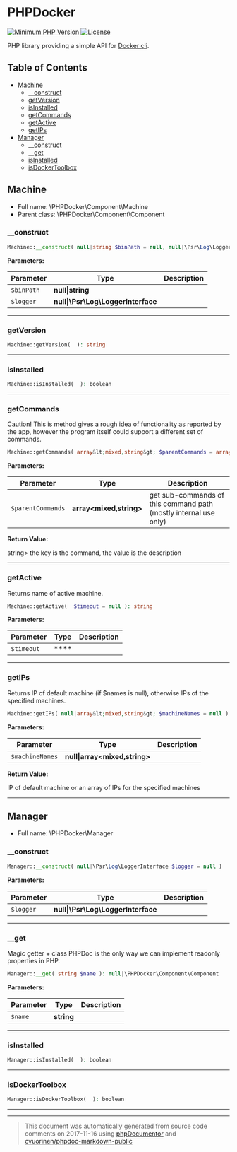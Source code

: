 # PHPDocker

[![Minimum PHP Version](https://img.shields.io/badge/php-%3E%3D%205.6-8892BF.svg)](https://php.net/)
[![License](https://img.shields.io/badge/license-MIT-blue.svg)](https://raw.githubusercontent.com/uuf6429/rune/master/LICENSE)

PHP library providing a simple API for [Docker cli](https://docs.docker.com/engine/reference/commandline/cli/).

## Table of Contents

* [Machine](#machine)
    * [__construct](#__construct)
    * [getVersion](#getversion)
    * [isInstalled](#isinstalled)
    * [getCommands](#getcommands)
    * [getActive](#getactive)
    * [getIPs](#getips)
* [Manager](#manager)
    * [__construct](#__construct-1)
    * [__get](#__get)
    * [isInstalled](#isinstalled-1)
    * [isDockerToolbox](#isdockertoolbox)

## Machine





* Full name: \PHPDocker\Component\Machine
* Parent class: \PHPDocker\Component\Component


### __construct



```php
Machine::__construct( null|string $binPath = null, null|\Psr\Log\LoggerInterface $logger = null )
```




**Parameters:**

| Parameter | Type | Description |
|-----------|------|-------------|
| `$binPath` | **null&#124;string** |  |
| `$logger` | **null&#124;\Psr\Log\LoggerInterface** |  |




---

### getVersion



```php
Machine::getVersion(  ): string
```







---

### isInstalled



```php
Machine::isInstalled(  ): boolean
```







---

### getCommands

Caution! This is method gives a rough idea of functionality as reported by
the app, however the program itself could support a different set of commands.

```php
Machine::getCommands( array&lt;mixed,string&gt; $parentCommands = array() ): \PHPDocker\Component\array&lt;string,
```




**Parameters:**

| Parameter | Type | Description |
|-----------|------|-------------|
| `$parentCommands` | **array<mixed,string>** | get sub-commands of this command path (mostly internal use only) |


**Return Value:**

string> the key is the command, the value is the description



---

### getActive

Returns name of active machine.

```php
Machine::getActive(  $timeout = null ): string
```




**Parameters:**

| Parameter | Type | Description |
|-----------|------|-------------|
| `$timeout` | **** |  |




---

### getIPs

Returns IP of default machine (if $names is null), otherwise IPs of the specified machines.

```php
Machine::getIPs( null|array&lt;mixed,string&gt; $machineNames = null ): string|array&lt;mixed,string&gt;
```




**Parameters:**

| Parameter | Type | Description |
|-----------|------|-------------|
| `$machineNames` | **null&#124;array<mixed,string>** |  |


**Return Value:**

IP of default machine or an array of IPs for the specified machines



---

## Manager





* Full name: \PHPDocker\Manager


### __construct



```php
Manager::__construct( null|\Psr\Log\LoggerInterface $logger = null )
```




**Parameters:**

| Parameter | Type | Description |
|-----------|------|-------------|
| `$logger` | **null&#124;\Psr\Log\LoggerInterface** |  |




---

### __get

Magic getter + class PHPDoc is the only way we can implement readonly properties in PHP.

```php
Manager::__get( string $name ): null|\PHPDocker\Component\Component
```




**Parameters:**

| Parameter | Type | Description |
|-----------|------|-------------|
| `$name` | **string** |  |




---

### isInstalled



```php
Manager::isInstalled(  ): boolean
```







---

### isDockerToolbox



```php
Manager::isDockerToolbox(  ): boolean
```







---



--------
> This document was automatically generated from source code comments on 2017-11-16 using [phpDocumentor](http://www.phpdoc.org/) and [cvuorinen/phpdoc-markdown-public](https://github.com/cvuorinen/phpdoc-markdown-public)

